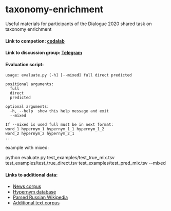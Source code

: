 # taxonomy-enrichment
Useful materials for participants of the Dialogue 2020 shared task on taxonomy enrichment

#### Link to competion: [codalab](https://competitions.codalab.org/competitions/22168)
#### Link to discussion group: [Telegram](https://t.me/joinchat/Ckja7Vh00qPOU887pLonqQ)

#### Evaluation script:
```
usage: evaluate.py [-h] [--mixed] full direct predicted

positional arguments:
  full
  direct
  predicted

optional arguments:
  -h, --help  show this help message and exit
  --mixed

If --mixed is used full must be in next format:
word_1 hypernym_1 hypernym_1_1 hypernym_1_2
word_2 hypernym_2 hypernym_2_1
...
```

example with mixed:

python evaluate.py test_examples/test_true_mix.tsv test_examples/test_true_direct.tsv test_examples/test_pred_mix.tsv --mixed 

#### Links to additional data:

* [News corpus](http://bit.ly/38CLlmW)
* [Hypernym database](http://panchenko.me/data/joint/isas/ru-librusec-wiki-diff.csv.gz)
* [Parsed Russian Wikipedia](http://panchenko.me/data/joint/corpora/wikipedia-ru-2018.txt.gz)
* [Additional text corpus](http://panchenko.me/data/russe/librusec_fb2.plain.gz)
